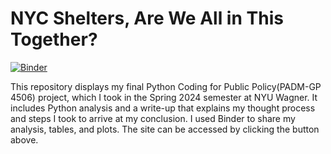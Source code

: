 # NYC Shelters, Are We All in This Together?
[![Binder](https://mybinder.org/badge_logo.svg)](https://mybinder.org/v2/gh/ceinna/nyc-shelters-2024/HEAD?labpath=nyc_shelters.ipynb)


This repository displays my final Python Coding for Public Policy(PADM-GP 4506) project, which I took in the Spring 2024 semester at NYU Wagner. It includes Python analysis and a write-up that explains my thought process and steps I took to arrive at my conclusion. I used Binder to share my analysis, tables, and plots. The site can be accessed by clicking the button above.

